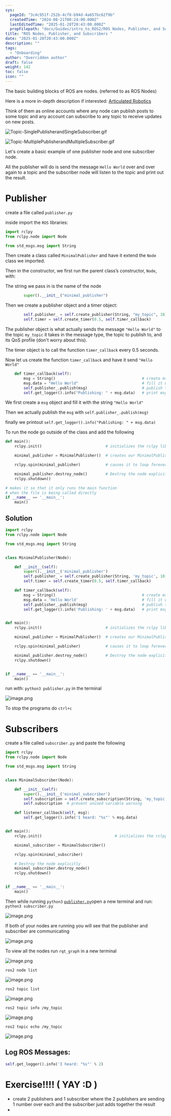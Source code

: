 ```yaml
---
sys:
  pageId: "3c4c951f-252b-4cf8-b94d-4a657bc62f9b"
  createdTime: "2024-08-21T00:24:00.000Z"
  lastEditedTime: "2025-01-28T20:43:00.000Z"
  propFilepath: "docs/Guides/intro_to_ROS2/ROS Nodes, Publisher, and Subscribers .md"
title: "ROS Nodes, Publisher, and Subscribers "
date: "2025-01-28T20:43:00.000Z"
description: ""
tags:
  - "Onboarding"
author: "Overridden author"
draft: false
weight: 142
toc: false
icon: ""
---
```


The basic building blocks of ROS are nodes. (referred to as ROS Nodes)

Here is a more in-depth description if interested: [Articulated Robotics](https://articulatedrobotics.xyz/tutorials/ready-for-ros/ros-overview#2-nodes)

Think of them as online accounts where any node can publish posts to some topic and any account can subscribe to any topic to receive updates on new posts.

![Topic-SinglePublisherandSingleSubscriber.gif](https://docs.ros.org/en/humble/_images/Topic-SinglePublisherandSingleSubscriber.gif)

![Topic-MultiplePublisherandMultipleSubscriber.gif](https://docs.ros.org/en/humble/_images/Topic-MultiplePublisherandMultipleSubscriber.gif)

Let's create a basic example of one publisher node and one subscriber node.

All the publisher will do is send the message `Hello World` over and over again to a topic and the subscriber node will listen to the topic and print out the result.

# Publisher

create a file called `publisher.py` 

inside import the `ROS` libraries:

```python
import rclpy
from rclpy.node import Node

from std_msgs.msg import String
```

Then create a class called `MinimalPublisher` and have it extend the `Node` class we imported.

Then in the constructor, we first run the parent class’s constructor, `Node`, with:

The string we pass in is the name of the node

```python
        super().__init__("minimal_publisher")
```

Then we create a publisher object and a timer object:

```python
        self.publisher_ = self.create_publisher(String, "my_topic", 10)
        self.timer = self.create_timer(0.5, self.timer_callback)
```

The publisher object is what actually sends the message `"Hello World"` to the topic `my_topic` it takes in the message type, the topic to publish to, and its QoS profile (don't worry about this).

The timer object is to call the function `timer_callback` every 0.5 seconds.

Now let us create the function `timer_callback` and have it send `"Hello World"`

```python
    def timer_callback(self):
        msg = String()                                      # create msg object
        msg.data = "Hello World"                            # fill it with data
        self.publisher_.publish(msg)                        # publish the message
        self.get_logger().info("Publishing: " + msg.data)   # print msg
```

We first create a `msg` object and fill it with the string `"Hello World"`

Then we actually publish the `msg` with `self.publisher_.publish(msg)`

finally we printout `self.get_logger().info("Publishing: " + msg.data)`

To run the node go outside of the class and add the following

```python
def main():
    rclpy.init()                            # initializes the rclpy library

    minimal_publisher = MinimalPublisher()  # creates our MinimalPublisher object

    rclpy.spin(minimal_publisher)           # causes it to loop forever

    minimal_publisher.destroy_node()        # Destroy the node explicitly
    rclpy.shutdown()

# makes it so that it only runs the main function
# when the file is being called directly
if __name__ == '__main__': 
    main()
```

## Solution

```python
import rclpy
from rclpy.node import Node

from std_msgs.msg import String


class MinimalPublisher(Node):

    def __init__(self):
        super().__init__('minimal_publisher')
        self.publisher_ = self.create_publisher(String, 'my_topic', 10)
        self.timer = self.create_timer(0.5, self.timer_callback)

    def timer_callback(self):
        msg = String()                                      # create msg object
        msg.data = 'Hello World'                            # fill it with data
        self.publisher_.publish(msg)                        # publish the message
        self.get_logger().info('Publishing: ' + msg.data)   # print msg


def main():
    rclpy.init()                            # initializes the rclpy library

    minimal_publisher = MinimalPublisher()  # creates our MinimalPublisher object

    rclpy.spin(minimal_publisher)           # causes it to loop forever

    minimal_publisher.destroy_node()        # Destroy the node explicitly
    rclpy.shutdown()


if __name__ == '__main__':
    main()
```

run with: `python3 publisher.py` in the terminal

![image.png](https://prod-files-secure.s3.us-west-2.amazonaws.com/d518164a-d88e-44d1-a4ee-3adb3bd8bce0/9214accb-ad5b-44f1-a31c-b3167c59138b/image.png?X-Amz-Algorithm=AWS4-HMAC-SHA256&X-Amz-Content-Sha256=UNSIGNED-PAYLOAD&X-Amz-Credential=ASIAZI2LB466SLRT3BYS%2F20250206%2Fus-west-2%2Fs3%2Faws4_request&X-Amz-Date=20250206T110118Z&X-Amz-Expires=3600&X-Amz-Security-Token=IQoJb3JpZ2luX2VjEEEaCXVzLXdlc3QtMiJGMEQCIFTsarQDa9F9Qujc5OwopBG0rkGOLtCqg09lR0VwT9zcAiAdPQXYQ5d9zJsQiAPICXlkvqO5%2BsIdWhpWm4QlB621%2Fyr%2FAwhaEAAaDDYzNzQyMzE4MzgwNSIM%2FX1fBZp%2Ft2oWF8kCKtwDsOtcjndn%2BUuArbKhmzVqwmdy5CxlKg6DFLeGSYt8jTmYkCFfygYc4ibe0ctIhNEENxU9KaJaQ3wkdovbsazYsliZC9B0MhhcFTEuT0FSPU%2FkXMjWzUFriG%2Fj%2BgZ4M8S0DxpH%2BqxqBP0%2Bxvf4xKMoh9WmcO5vyN0mRKNLmTU3%2FKyZOljD1inkcdc5xtOW2PxKHF%2B%2FLbUTVd2cHFFNcb6%2FPRaYYlVIGjcOYYbcSuLLpVN6PRDEWnQTWUPi11tSO0%2FmwMiw1LFPsQl99ppRf1IM38P0JxqzdQEGPoUD6vjuSW%2FisY0biYWq7mIhDWO4aPNbCFmQbJdMxsWm7xwPCM9bo%2FXQzfOcPq1S5WTg4KcGFM%2FlvmZFGN8G0%2BfFDlsPsz7f0yr5Ck7xL9K3RjCQilA04quiXcJH8R7G4AqnvJHO%2FgCmkpTiQaqmEF3TGV4EU%2FlbjvYKiJX7N1eVnlcrEI6nhHNQLvtE7E4EoBhbbWs23jgZqq%2BjwRQHmBkmdDlDv2VnHCAqWryTd0go2xlNaFE7P%2B1VDd5b6qdPtJI9o5BgLmkozuszvddzwVAlwGUSvEoXdG9sguRgA6X3IToovre50uQdf4U4rBQcMdRaUv7eIJ6S5AfCxIdY5S4d43Ewpe2RvQY6pgELcBiLG%2BgzjX%2BLkXfReMFZFkRwCKSidCOcMkYM9mAh70cEWumNlTbA%2BVQtxaxVbWRIeAgGXLwSAuxxEcJ52O%2BCgXg5%2FuGhEL2XiLLDt1fdMyUoYbqed6f6L%2BxY9B8uODz0OSnZcDOsHkaJQZQMu9zuEzE%2Fj45RPHjjcc1WAc3KGByWhSsFsWzEAJt91PDqGuZLGsf%2FvhrnkoJnSpQV0m%2Bp6XA6gmGo&X-Amz-Signature=307ea2e9ca9249fb1640de39b083c97661c45527eed67aead4f76ec08003e61d&X-Amz-SignedHeaders=host&x-id=GetObject)

To stop the programs do `ctrl+c`

# Subscribers

create a file called `subscriber.py` and paste the following

```python
import rclpy
from rclpy.node import Node

from std_msgs.msg import String


class MinimalSubscriber(Node):

    def __init__(self):
        super().__init__('minimal_subscriber')
        self.subscription = self.create_subscription(String, 'my_topic', self.listener_callback, 10)
        self.subscription  # prevent unused variable warning

    def listener_callback(self, msg):
        self.get_logger().info('I heard: "%s"' % msg.data)


def main():
    rclpy.init()                                # initializes the rclpy library

    minimal_subscriber = MinimalSubscriber()

    rclpy.spin(minimal_subscriber)

    # Destroy the node explicitly
    minimal_subscriber.destroy_node()
    rclpy.shutdown()


if __name__ == '__main__':
    main()
```

Then while running `python3` [`publisher.py`](http://publisher.py/)open a new terminal and run: `python3 subscriber.py` 

![image.png](https://prod-files-secure.s3.us-west-2.amazonaws.com/d518164a-d88e-44d1-a4ee-3adb3bd8bce0/611fccf2-c738-4dbd-94e9-98f209092866/image.png?X-Amz-Algorithm=AWS4-HMAC-SHA256&X-Amz-Content-Sha256=UNSIGNED-PAYLOAD&X-Amz-Credential=ASIAZI2LB466SLRT3BYS%2F20250206%2Fus-west-2%2Fs3%2Faws4_request&X-Amz-Date=20250206T110118Z&X-Amz-Expires=3600&X-Amz-Security-Token=IQoJb3JpZ2luX2VjEEEaCXVzLXdlc3QtMiJGMEQCIFTsarQDa9F9Qujc5OwopBG0rkGOLtCqg09lR0VwT9zcAiAdPQXYQ5d9zJsQiAPICXlkvqO5%2BsIdWhpWm4QlB621%2Fyr%2FAwhaEAAaDDYzNzQyMzE4MzgwNSIM%2FX1fBZp%2Ft2oWF8kCKtwDsOtcjndn%2BUuArbKhmzVqwmdy5CxlKg6DFLeGSYt8jTmYkCFfygYc4ibe0ctIhNEENxU9KaJaQ3wkdovbsazYsliZC9B0MhhcFTEuT0FSPU%2FkXMjWzUFriG%2Fj%2BgZ4M8S0DxpH%2BqxqBP0%2Bxvf4xKMoh9WmcO5vyN0mRKNLmTU3%2FKyZOljD1inkcdc5xtOW2PxKHF%2B%2FLbUTVd2cHFFNcb6%2FPRaYYlVIGjcOYYbcSuLLpVN6PRDEWnQTWUPi11tSO0%2FmwMiw1LFPsQl99ppRf1IM38P0JxqzdQEGPoUD6vjuSW%2FisY0biYWq7mIhDWO4aPNbCFmQbJdMxsWm7xwPCM9bo%2FXQzfOcPq1S5WTg4KcGFM%2FlvmZFGN8G0%2BfFDlsPsz7f0yr5Ck7xL9K3RjCQilA04quiXcJH8R7G4AqnvJHO%2FgCmkpTiQaqmEF3TGV4EU%2FlbjvYKiJX7N1eVnlcrEI6nhHNQLvtE7E4EoBhbbWs23jgZqq%2BjwRQHmBkmdDlDv2VnHCAqWryTd0go2xlNaFE7P%2B1VDd5b6qdPtJI9o5BgLmkozuszvddzwVAlwGUSvEoXdG9sguRgA6X3IToovre50uQdf4U4rBQcMdRaUv7eIJ6S5AfCxIdY5S4d43Ewpe2RvQY6pgELcBiLG%2BgzjX%2BLkXfReMFZFkRwCKSidCOcMkYM9mAh70cEWumNlTbA%2BVQtxaxVbWRIeAgGXLwSAuxxEcJ52O%2BCgXg5%2FuGhEL2XiLLDt1fdMyUoYbqed6f6L%2BxY9B8uODz0OSnZcDOsHkaJQZQMu9zuEzE%2Fj45RPHjjcc1WAc3KGByWhSsFsWzEAJt91PDqGuZLGsf%2FvhrnkoJnSpQV0m%2Bp6XA6gmGo&X-Amz-Signature=3a317783c56e8ff5d8b85909321580aa369dda6eabc852aa242be56bbdd52563&X-Amz-SignedHeaders=host&x-id=GetObject)

If both of your nodes are running you will see that the publisher and subscriber are communicating

![image.png](https://prod-files-secure.s3.us-west-2.amazonaws.com/d518164a-d88e-44d1-a4ee-3adb3bd8bce0/eea428b5-1cf0-43bb-a30b-81cbaf6c5c78/image.png?X-Amz-Algorithm=AWS4-HMAC-SHA256&X-Amz-Content-Sha256=UNSIGNED-PAYLOAD&X-Amz-Credential=ASIAZI2LB466SLRT3BYS%2F20250206%2Fus-west-2%2Fs3%2Faws4_request&X-Amz-Date=20250206T110118Z&X-Amz-Expires=3600&X-Amz-Security-Token=IQoJb3JpZ2luX2VjEEEaCXVzLXdlc3QtMiJGMEQCIFTsarQDa9F9Qujc5OwopBG0rkGOLtCqg09lR0VwT9zcAiAdPQXYQ5d9zJsQiAPICXlkvqO5%2BsIdWhpWm4QlB621%2Fyr%2FAwhaEAAaDDYzNzQyMzE4MzgwNSIM%2FX1fBZp%2Ft2oWF8kCKtwDsOtcjndn%2BUuArbKhmzVqwmdy5CxlKg6DFLeGSYt8jTmYkCFfygYc4ibe0ctIhNEENxU9KaJaQ3wkdovbsazYsliZC9B0MhhcFTEuT0FSPU%2FkXMjWzUFriG%2Fj%2BgZ4M8S0DxpH%2BqxqBP0%2Bxvf4xKMoh9WmcO5vyN0mRKNLmTU3%2FKyZOljD1inkcdc5xtOW2PxKHF%2B%2FLbUTVd2cHFFNcb6%2FPRaYYlVIGjcOYYbcSuLLpVN6PRDEWnQTWUPi11tSO0%2FmwMiw1LFPsQl99ppRf1IM38P0JxqzdQEGPoUD6vjuSW%2FisY0biYWq7mIhDWO4aPNbCFmQbJdMxsWm7xwPCM9bo%2FXQzfOcPq1S5WTg4KcGFM%2FlvmZFGN8G0%2BfFDlsPsz7f0yr5Ck7xL9K3RjCQilA04quiXcJH8R7G4AqnvJHO%2FgCmkpTiQaqmEF3TGV4EU%2FlbjvYKiJX7N1eVnlcrEI6nhHNQLvtE7E4EoBhbbWs23jgZqq%2BjwRQHmBkmdDlDv2VnHCAqWryTd0go2xlNaFE7P%2B1VDd5b6qdPtJI9o5BgLmkozuszvddzwVAlwGUSvEoXdG9sguRgA6X3IToovre50uQdf4U4rBQcMdRaUv7eIJ6S5AfCxIdY5S4d43Ewpe2RvQY6pgELcBiLG%2BgzjX%2BLkXfReMFZFkRwCKSidCOcMkYM9mAh70cEWumNlTbA%2BVQtxaxVbWRIeAgGXLwSAuxxEcJ52O%2BCgXg5%2FuGhEL2XiLLDt1fdMyUoYbqed6f6L%2BxY9B8uODz0OSnZcDOsHkaJQZQMu9zuEzE%2Fj45RPHjjcc1WAc3KGByWhSsFsWzEAJt91PDqGuZLGsf%2FvhrnkoJnSpQV0m%2Bp6XA6gmGo&X-Amz-Signature=6cd8f9a7ec0fa0d0a0e8bda37753eb42d23902f2e26cee061b93073c25edeeff&X-Amz-SignedHeaders=host&x-id=GetObject)

To view all the nodes run `rqt_graph` in a new terminal

![image.png](https://prod-files-secure.s3.us-west-2.amazonaws.com/d518164a-d88e-44d1-a4ee-3adb3bd8bce0/1d98e964-4318-4d62-b5c4-8c8f78368598/image.png?X-Amz-Algorithm=AWS4-HMAC-SHA256&X-Amz-Content-Sha256=UNSIGNED-PAYLOAD&X-Amz-Credential=ASIAZI2LB466SLRT3BYS%2F20250206%2Fus-west-2%2Fs3%2Faws4_request&X-Amz-Date=20250206T110118Z&X-Amz-Expires=3600&X-Amz-Security-Token=IQoJb3JpZ2luX2VjEEEaCXVzLXdlc3QtMiJGMEQCIFTsarQDa9F9Qujc5OwopBG0rkGOLtCqg09lR0VwT9zcAiAdPQXYQ5d9zJsQiAPICXlkvqO5%2BsIdWhpWm4QlB621%2Fyr%2FAwhaEAAaDDYzNzQyMzE4MzgwNSIM%2FX1fBZp%2Ft2oWF8kCKtwDsOtcjndn%2BUuArbKhmzVqwmdy5CxlKg6DFLeGSYt8jTmYkCFfygYc4ibe0ctIhNEENxU9KaJaQ3wkdovbsazYsliZC9B0MhhcFTEuT0FSPU%2FkXMjWzUFriG%2Fj%2BgZ4M8S0DxpH%2BqxqBP0%2Bxvf4xKMoh9WmcO5vyN0mRKNLmTU3%2FKyZOljD1inkcdc5xtOW2PxKHF%2B%2FLbUTVd2cHFFNcb6%2FPRaYYlVIGjcOYYbcSuLLpVN6PRDEWnQTWUPi11tSO0%2FmwMiw1LFPsQl99ppRf1IM38P0JxqzdQEGPoUD6vjuSW%2FisY0biYWq7mIhDWO4aPNbCFmQbJdMxsWm7xwPCM9bo%2FXQzfOcPq1S5WTg4KcGFM%2FlvmZFGN8G0%2BfFDlsPsz7f0yr5Ck7xL9K3RjCQilA04quiXcJH8R7G4AqnvJHO%2FgCmkpTiQaqmEF3TGV4EU%2FlbjvYKiJX7N1eVnlcrEI6nhHNQLvtE7E4EoBhbbWs23jgZqq%2BjwRQHmBkmdDlDv2VnHCAqWryTd0go2xlNaFE7P%2B1VDd5b6qdPtJI9o5BgLmkozuszvddzwVAlwGUSvEoXdG9sguRgA6X3IToovre50uQdf4U4rBQcMdRaUv7eIJ6S5AfCxIdY5S4d43Ewpe2RvQY6pgELcBiLG%2BgzjX%2BLkXfReMFZFkRwCKSidCOcMkYM9mAh70cEWumNlTbA%2BVQtxaxVbWRIeAgGXLwSAuxxEcJ52O%2BCgXg5%2FuGhEL2XiLLDt1fdMyUoYbqed6f6L%2BxY9B8uODz0OSnZcDOsHkaJQZQMu9zuEzE%2Fj45RPHjjcc1WAc3KGByWhSsFsWzEAJt91PDqGuZLGsf%2FvhrnkoJnSpQV0m%2Bp6XA6gmGo&X-Amz-Signature=3d8b19a5f49ed3b779fe924b31b2977814128538d30d5ccaeaa4597b1d28733c&X-Amz-SignedHeaders=host&x-id=GetObject)

`ros2 node list`

![image.png](https://prod-files-secure.s3.us-west-2.amazonaws.com/d518164a-d88e-44d1-a4ee-3adb3bd8bce0/680ac8cf-e6d9-4164-9ece-5b9a6fccffee/image.png?X-Amz-Algorithm=AWS4-HMAC-SHA256&X-Amz-Content-Sha256=UNSIGNED-PAYLOAD&X-Amz-Credential=ASIAZI2LB466SLRT3BYS%2F20250206%2Fus-west-2%2Fs3%2Faws4_request&X-Amz-Date=20250206T110118Z&X-Amz-Expires=3600&X-Amz-Security-Token=IQoJb3JpZ2luX2VjEEEaCXVzLXdlc3QtMiJGMEQCIFTsarQDa9F9Qujc5OwopBG0rkGOLtCqg09lR0VwT9zcAiAdPQXYQ5d9zJsQiAPICXlkvqO5%2BsIdWhpWm4QlB621%2Fyr%2FAwhaEAAaDDYzNzQyMzE4MzgwNSIM%2FX1fBZp%2Ft2oWF8kCKtwDsOtcjndn%2BUuArbKhmzVqwmdy5CxlKg6DFLeGSYt8jTmYkCFfygYc4ibe0ctIhNEENxU9KaJaQ3wkdovbsazYsliZC9B0MhhcFTEuT0FSPU%2FkXMjWzUFriG%2Fj%2BgZ4M8S0DxpH%2BqxqBP0%2Bxvf4xKMoh9WmcO5vyN0mRKNLmTU3%2FKyZOljD1inkcdc5xtOW2PxKHF%2B%2FLbUTVd2cHFFNcb6%2FPRaYYlVIGjcOYYbcSuLLpVN6PRDEWnQTWUPi11tSO0%2FmwMiw1LFPsQl99ppRf1IM38P0JxqzdQEGPoUD6vjuSW%2FisY0biYWq7mIhDWO4aPNbCFmQbJdMxsWm7xwPCM9bo%2FXQzfOcPq1S5WTg4KcGFM%2FlvmZFGN8G0%2BfFDlsPsz7f0yr5Ck7xL9K3RjCQilA04quiXcJH8R7G4AqnvJHO%2FgCmkpTiQaqmEF3TGV4EU%2FlbjvYKiJX7N1eVnlcrEI6nhHNQLvtE7E4EoBhbbWs23jgZqq%2BjwRQHmBkmdDlDv2VnHCAqWryTd0go2xlNaFE7P%2B1VDd5b6qdPtJI9o5BgLmkozuszvddzwVAlwGUSvEoXdG9sguRgA6X3IToovre50uQdf4U4rBQcMdRaUv7eIJ6S5AfCxIdY5S4d43Ewpe2RvQY6pgELcBiLG%2BgzjX%2BLkXfReMFZFkRwCKSidCOcMkYM9mAh70cEWumNlTbA%2BVQtxaxVbWRIeAgGXLwSAuxxEcJ52O%2BCgXg5%2FuGhEL2XiLLDt1fdMyUoYbqed6f6L%2BxY9B8uODz0OSnZcDOsHkaJQZQMu9zuEzE%2Fj45RPHjjcc1WAc3KGByWhSsFsWzEAJt91PDqGuZLGsf%2FvhrnkoJnSpQV0m%2Bp6XA6gmGo&X-Amz-Signature=c9482d0f84c5a76f7b7dd344db5e8e6d85f7ea44cc5364a556b83f8284cda1db&X-Amz-SignedHeaders=host&x-id=GetObject)

`ros2 topic list`

![image.png](https://prod-files-secure.s3.us-west-2.amazonaws.com/d518164a-d88e-44d1-a4ee-3adb3bd8bce0/eee2ebe1-27ef-4a4a-96fb-2ca54126fb29/image.png?X-Amz-Algorithm=AWS4-HMAC-SHA256&X-Amz-Content-Sha256=UNSIGNED-PAYLOAD&X-Amz-Credential=ASIAZI2LB466SLRT3BYS%2F20250206%2Fus-west-2%2Fs3%2Faws4_request&X-Amz-Date=20250206T110118Z&X-Amz-Expires=3600&X-Amz-Security-Token=IQoJb3JpZ2luX2VjEEEaCXVzLXdlc3QtMiJGMEQCIFTsarQDa9F9Qujc5OwopBG0rkGOLtCqg09lR0VwT9zcAiAdPQXYQ5d9zJsQiAPICXlkvqO5%2BsIdWhpWm4QlB621%2Fyr%2FAwhaEAAaDDYzNzQyMzE4MzgwNSIM%2FX1fBZp%2Ft2oWF8kCKtwDsOtcjndn%2BUuArbKhmzVqwmdy5CxlKg6DFLeGSYt8jTmYkCFfygYc4ibe0ctIhNEENxU9KaJaQ3wkdovbsazYsliZC9B0MhhcFTEuT0FSPU%2FkXMjWzUFriG%2Fj%2BgZ4M8S0DxpH%2BqxqBP0%2Bxvf4xKMoh9WmcO5vyN0mRKNLmTU3%2FKyZOljD1inkcdc5xtOW2PxKHF%2B%2FLbUTVd2cHFFNcb6%2FPRaYYlVIGjcOYYbcSuLLpVN6PRDEWnQTWUPi11tSO0%2FmwMiw1LFPsQl99ppRf1IM38P0JxqzdQEGPoUD6vjuSW%2FisY0biYWq7mIhDWO4aPNbCFmQbJdMxsWm7xwPCM9bo%2FXQzfOcPq1S5WTg4KcGFM%2FlvmZFGN8G0%2BfFDlsPsz7f0yr5Ck7xL9K3RjCQilA04quiXcJH8R7G4AqnvJHO%2FgCmkpTiQaqmEF3TGV4EU%2FlbjvYKiJX7N1eVnlcrEI6nhHNQLvtE7E4EoBhbbWs23jgZqq%2BjwRQHmBkmdDlDv2VnHCAqWryTd0go2xlNaFE7P%2B1VDd5b6qdPtJI9o5BgLmkozuszvddzwVAlwGUSvEoXdG9sguRgA6X3IToovre50uQdf4U4rBQcMdRaUv7eIJ6S5AfCxIdY5S4d43Ewpe2RvQY6pgELcBiLG%2BgzjX%2BLkXfReMFZFkRwCKSidCOcMkYM9mAh70cEWumNlTbA%2BVQtxaxVbWRIeAgGXLwSAuxxEcJ52O%2BCgXg5%2FuGhEL2XiLLDt1fdMyUoYbqed6f6L%2BxY9B8uODz0OSnZcDOsHkaJQZQMu9zuEzE%2Fj45RPHjjcc1WAc3KGByWhSsFsWzEAJt91PDqGuZLGsf%2FvhrnkoJnSpQV0m%2Bp6XA6gmGo&X-Amz-Signature=e3f41c5418d93edab13ad9dfeaf340b94110c9328eb457ffe23b3d8a5d413832&X-Amz-SignedHeaders=host&x-id=GetObject)

`ros2 topic info /my_topic`

![image.png](https://prod-files-secure.s3.us-west-2.amazonaws.com/d518164a-d88e-44d1-a4ee-3adb3bd8bce0/6288ef12-cb9e-406f-b9eb-65feed3a9011/image.png?X-Amz-Algorithm=AWS4-HMAC-SHA256&X-Amz-Content-Sha256=UNSIGNED-PAYLOAD&X-Amz-Credential=ASIAZI2LB466SLRT3BYS%2F20250206%2Fus-west-2%2Fs3%2Faws4_request&X-Amz-Date=20250206T110118Z&X-Amz-Expires=3600&X-Amz-Security-Token=IQoJb3JpZ2luX2VjEEEaCXVzLXdlc3QtMiJGMEQCIFTsarQDa9F9Qujc5OwopBG0rkGOLtCqg09lR0VwT9zcAiAdPQXYQ5d9zJsQiAPICXlkvqO5%2BsIdWhpWm4QlB621%2Fyr%2FAwhaEAAaDDYzNzQyMzE4MzgwNSIM%2FX1fBZp%2Ft2oWF8kCKtwDsOtcjndn%2BUuArbKhmzVqwmdy5CxlKg6DFLeGSYt8jTmYkCFfygYc4ibe0ctIhNEENxU9KaJaQ3wkdovbsazYsliZC9B0MhhcFTEuT0FSPU%2FkXMjWzUFriG%2Fj%2BgZ4M8S0DxpH%2BqxqBP0%2Bxvf4xKMoh9WmcO5vyN0mRKNLmTU3%2FKyZOljD1inkcdc5xtOW2PxKHF%2B%2FLbUTVd2cHFFNcb6%2FPRaYYlVIGjcOYYbcSuLLpVN6PRDEWnQTWUPi11tSO0%2FmwMiw1LFPsQl99ppRf1IM38P0JxqzdQEGPoUD6vjuSW%2FisY0biYWq7mIhDWO4aPNbCFmQbJdMxsWm7xwPCM9bo%2FXQzfOcPq1S5WTg4KcGFM%2FlvmZFGN8G0%2BfFDlsPsz7f0yr5Ck7xL9K3RjCQilA04quiXcJH8R7G4AqnvJHO%2FgCmkpTiQaqmEF3TGV4EU%2FlbjvYKiJX7N1eVnlcrEI6nhHNQLvtE7E4EoBhbbWs23jgZqq%2BjwRQHmBkmdDlDv2VnHCAqWryTd0go2xlNaFE7P%2B1VDd5b6qdPtJI9o5BgLmkozuszvddzwVAlwGUSvEoXdG9sguRgA6X3IToovre50uQdf4U4rBQcMdRaUv7eIJ6S5AfCxIdY5S4d43Ewpe2RvQY6pgELcBiLG%2BgzjX%2BLkXfReMFZFkRwCKSidCOcMkYM9mAh70cEWumNlTbA%2BVQtxaxVbWRIeAgGXLwSAuxxEcJ52O%2BCgXg5%2FuGhEL2XiLLDt1fdMyUoYbqed6f6L%2BxY9B8uODz0OSnZcDOsHkaJQZQMu9zuEzE%2Fj45RPHjjcc1WAc3KGByWhSsFsWzEAJt91PDqGuZLGsf%2FvhrnkoJnSpQV0m%2Bp6XA6gmGo&X-Amz-Signature=7658e7667e899f993384fcc710736270efa411fe9bb12798f6d68b1a79a91036&X-Amz-SignedHeaders=host&x-id=GetObject)

`ros2 topic echo /my_topic`

![image.png](https://prod-files-secure.s3.us-west-2.amazonaws.com/d518164a-d88e-44d1-a4ee-3adb3bd8bce0/0a6fcb4d-422d-4a6c-a803-749ef4adf2c6/image.png?X-Amz-Algorithm=AWS4-HMAC-SHA256&X-Amz-Content-Sha256=UNSIGNED-PAYLOAD&X-Amz-Credential=ASIAZI2LB466SLRT3BYS%2F20250206%2Fus-west-2%2Fs3%2Faws4_request&X-Amz-Date=20250206T110118Z&X-Amz-Expires=3600&X-Amz-Security-Token=IQoJb3JpZ2luX2VjEEEaCXVzLXdlc3QtMiJGMEQCIFTsarQDa9F9Qujc5OwopBG0rkGOLtCqg09lR0VwT9zcAiAdPQXYQ5d9zJsQiAPICXlkvqO5%2BsIdWhpWm4QlB621%2Fyr%2FAwhaEAAaDDYzNzQyMzE4MzgwNSIM%2FX1fBZp%2Ft2oWF8kCKtwDsOtcjndn%2BUuArbKhmzVqwmdy5CxlKg6DFLeGSYt8jTmYkCFfygYc4ibe0ctIhNEENxU9KaJaQ3wkdovbsazYsliZC9B0MhhcFTEuT0FSPU%2FkXMjWzUFriG%2Fj%2BgZ4M8S0DxpH%2BqxqBP0%2Bxvf4xKMoh9WmcO5vyN0mRKNLmTU3%2FKyZOljD1inkcdc5xtOW2PxKHF%2B%2FLbUTVd2cHFFNcb6%2FPRaYYlVIGjcOYYbcSuLLpVN6PRDEWnQTWUPi11tSO0%2FmwMiw1LFPsQl99ppRf1IM38P0JxqzdQEGPoUD6vjuSW%2FisY0biYWq7mIhDWO4aPNbCFmQbJdMxsWm7xwPCM9bo%2FXQzfOcPq1S5WTg4KcGFM%2FlvmZFGN8G0%2BfFDlsPsz7f0yr5Ck7xL9K3RjCQilA04quiXcJH8R7G4AqnvJHO%2FgCmkpTiQaqmEF3TGV4EU%2FlbjvYKiJX7N1eVnlcrEI6nhHNQLvtE7E4EoBhbbWs23jgZqq%2BjwRQHmBkmdDlDv2VnHCAqWryTd0go2xlNaFE7P%2B1VDd5b6qdPtJI9o5BgLmkozuszvddzwVAlwGUSvEoXdG9sguRgA6X3IToovre50uQdf4U4rBQcMdRaUv7eIJ6S5AfCxIdY5S4d43Ewpe2RvQY6pgELcBiLG%2BgzjX%2BLkXfReMFZFkRwCKSidCOcMkYM9mAh70cEWumNlTbA%2BVQtxaxVbWRIeAgGXLwSAuxxEcJ52O%2BCgXg5%2FuGhEL2XiLLDt1fdMyUoYbqed6f6L%2BxY9B8uODz0OSnZcDOsHkaJQZQMu9zuEzE%2Fj45RPHjjcc1WAc3KGByWhSsFsWzEAJt91PDqGuZLGsf%2FvhrnkoJnSpQV0m%2Bp6XA6gmGo&X-Amz-Signature=ae060d710f4dbd437ac54dced0f97a38f32374a772c202e002147fc848e7216a&X-Amz-SignedHeaders=host&x-id=GetObject)

## Log ROS Messages:

```python
self.get_logger().info('I heard: "%s"' % 2)
```

# Exercise!!!! ( YAY :D )

- create 2 publishers and 1 subscriber where the 2 publishers are sending 1 number over each and the subscriber just adds together the result
- 
